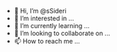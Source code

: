 - 👋 Hi, I’m @sSideri
- 👀 I’m interested in ...
- 🌱 I’m currently learning ...
- 💞️ I’m looking to collaborate on ...
- 📫 How to reach me ...

<!---
sSideri/sSideri is a ✨ special ✨ repository because its `README.md` (this file) appears on your GitHub profile.
You can click the Preview link to take a look at your changes.
--->
